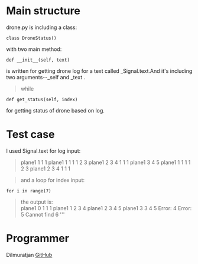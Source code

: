 # Main structure
drone.py is including a class:

    class DroneStatus()
with two main method:

    def __init__(self, text)
is written for getting drone log for a text called _Signal.text.And it's including two arguments--_self and _text . 
>while    

    def get_status(self, index)
for getting status of drone based on log.  
# Test case
I used Signal.text for log input:
>plane1 1 1 1
>plane1 1 1 1 1 2 3
>plane1 2 3 4 1 1 1
>plane1 3 4 5
>plane1 1 1 1 1 2 3
>plane1 2 3 4 1 1 1

>and a loop for index input:

    for i in range(7)

>the output is:    
>plane1 0 1 1 1
>plane1 1 2 3 4
>plane1 2 3 4 5
>plane1 3 3 4 5
>Error: 4
>Error: 5
>Cannot find 6
'''
# Programmer
Dilmuratjan [GitHub](https://github.com/Dilmuratjan)
